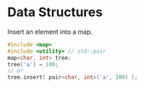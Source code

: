 # Data Structures

Insert an element into a map.

```c++
#include <map>
#include <utility> // std::pair
map<char, int> tree;
tree['a'] = 100; 
// or
tree.insert( pair<char, int>('a', 100) );
```

